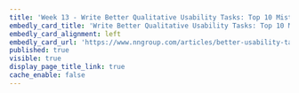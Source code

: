 ```yaml
---
title: 'Week 13 - Write Better Qualitative Usability Tasks: Top 10 Mistakes to Avoid (2 of 2)'
embedly_card_title: 'Write Better Qualitative Usability Tasks: Top 10 Mistakes to Avoid (10 minute read)'
embedly_card_alignment: left
embedly_card_url: 'https://www.nngroup.com/articles/better-usability-tasks/'
published: true
visible: true
display_page_title_link: true
cache_enable: false
---
```

